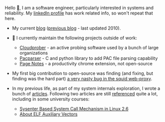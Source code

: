 Hello 👋, I am a software engineer, particularly interested in systems and reliability. My [linkedIn profile](https://www.linkedin.com/in/manugarg/) has work related info, so won't repeat that here.

- My current [blog](https://blog.manugarg.com) ([previous blog](https://manugarg.com) - last updated 2010).

- 🔭 I currently maintain the following projects outside of work:
    - [Cloudprober](https://github.com/cloudprober/cloudprober) - an active probing software used by a bunch of large organizations
    - [Pacparser](https://github.com/manugarg/pacparser) - C and python library to add PAC file parsing capability
    - [Page Notes](https://chromewebstore.google.com/detail/page-notes/omjdheidbhoghpfdnndkgoelfiogjfla) - a productivity chrome extension, not open-source

- My first big contribution to open-source was finding (and fixing, but finding was the hard part) [a very nasty bug in the squid web-proxy](https://www.manugarg.com/2007/08/hacking-squid.html).

- In my previous life, as part of my system internals exploration, I wrote a bunch of [articles](https://articles.manugarg.com). Following two articles are still [referenced](https://www.google.com/search?q=%22articles.manugarg.com%2Fsystemcallinlinux2_6.html%22+OR+%22articles.manugarg.com%2Faboutelfauxiliaryvectors.html%22) quite a lot, including in some university courses:
    - [Sysenter Based System Call Mechanism in Linux 2.6](https://articles.manugarg.com/systemcallinlinux2_6.html)
    - [About ELF Auxiliary Vectors](https://articles.manugarg.com/aboutelfauxiliaryvectors.html)

<!--
**manugarg/manugarg** is a ✨ _special_ ✨ repository because its `README.md` (this file) appears on your GitHub profile.

Here are some ideas to get you started:

- 🔭 I’m currently working on ...
- 🌱 I’m currently learning ...
- 👯 I’m looking to collaborate on ...
- 🤔 I’m looking for help with ...
- 💬 Ask me about ...
- 📫 How to reach me: ...
- 😄 Pronouns: ...
- ⚡ Fun fact: ...
-->
